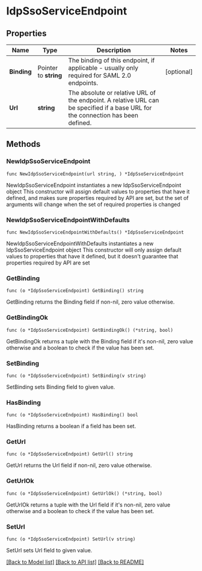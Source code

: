 # IdpSsoServiceEndpoint

## Properties

Name | Type | Description | Notes
------------ | ------------- | ------------- | -------------
**Binding** | Pointer to **string** | The binding of this endpoint, if applicable - usually only required for SAML 2.0 endpoints. | [optional] 
**Url** | **string** | The absolute or relative URL of the endpoint. A relative URL can be specified if a base URL for the connection has been defined. | 

## Methods

### NewIdpSsoServiceEndpoint

`func NewIdpSsoServiceEndpoint(url string, ) *IdpSsoServiceEndpoint`

NewIdpSsoServiceEndpoint instantiates a new IdpSsoServiceEndpoint object
This constructor will assign default values to properties that have it defined,
and makes sure properties required by API are set, but the set of arguments
will change when the set of required properties is changed

### NewIdpSsoServiceEndpointWithDefaults

`func NewIdpSsoServiceEndpointWithDefaults() *IdpSsoServiceEndpoint`

NewIdpSsoServiceEndpointWithDefaults instantiates a new IdpSsoServiceEndpoint object
This constructor will only assign default values to properties that have it defined,
but it doesn't guarantee that properties required by API are set

### GetBinding

`func (o *IdpSsoServiceEndpoint) GetBinding() string`

GetBinding returns the Binding field if non-nil, zero value otherwise.

### GetBindingOk

`func (o *IdpSsoServiceEndpoint) GetBindingOk() (*string, bool)`

GetBindingOk returns a tuple with the Binding field if it's non-nil, zero value otherwise
and a boolean to check if the value has been set.

### SetBinding

`func (o *IdpSsoServiceEndpoint) SetBinding(v string)`

SetBinding sets Binding field to given value.

### HasBinding

`func (o *IdpSsoServiceEndpoint) HasBinding() bool`

HasBinding returns a boolean if a field has been set.

### GetUrl

`func (o *IdpSsoServiceEndpoint) GetUrl() string`

GetUrl returns the Url field if non-nil, zero value otherwise.

### GetUrlOk

`func (o *IdpSsoServiceEndpoint) GetUrlOk() (*string, bool)`

GetUrlOk returns a tuple with the Url field if it's non-nil, zero value otherwise
and a boolean to check if the value has been set.

### SetUrl

`func (o *IdpSsoServiceEndpoint) SetUrl(v string)`

SetUrl sets Url field to given value.



[[Back to Model list]](../README.md#documentation-for-models) [[Back to API list]](../README.md#documentation-for-api-endpoints) [[Back to README]](../README.md)



